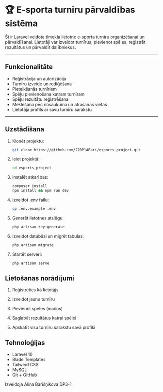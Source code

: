 # 🏆 E-sporta turnīru pārvaldības sistēma

Šī ir Laravel veidota tīmekļa lietotne e-sporta turnīru organizēšanai un pārvaldīšanai. Lietotāji var izveidot turnīrus, pievienot spēles, reģistrēt rezultātus un pārvaldīt dalībniekus. 

---

## Funkcionalitāte

- Reģistrācija un autorizācija
- Turnīru izveide un rediģēšana
- Pieteikšanās turnīriem
- Spēļu pievienošana katram turnīram
- Spēļu rezultātu reģistrēšana
- Meklēšana pēc nosaukuma un atrašanās vietas
- Lietotāja profils ar savu turnīru sarakstu

---

##  Uzstādīšana

1. Klonēt projektu:
   ```bash
   git clone https://github.com/22DP1ABari/esports_project.git

2. Ieiet projektā:
   ```bash
   cd esports_project

3. Instalēt atkarības:
   ```bash
   composer install
   npm install && npm run dev

4. Izveidot .env failu:
    ```bash
    cp .env.example .env
    
5. Ģenerēt lietotnes atslēgu:
   ```bash
   php artisan key:generate

6. Izveidot datubāzi un migrēt tabulas:
   ```bash
   php artisan migrate

7. Startēt serveri:
   ```bash
   php artisan serve


## Lietošanas norādījumi

1. Reģistrēties kā lietotājs

2. Izveidot jaunu turnīru

3. Pievienot spēles (mačus)

4. Saglabāt rezultātus katrai spēlei

5. Apskatīt visu turnīru sarakstu savā profilā

## Tehnoloģijas
- Laravel 10
- Blade Templates
- Tailwind CSS
- MySQL
- Git + GitHub

Izveidoja Alina Barišņikova DP3-1

